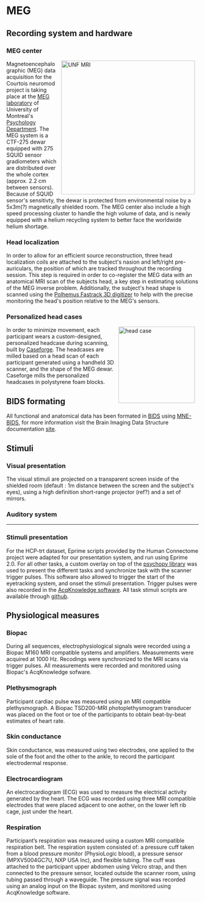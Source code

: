 # MEG

## Recording system and hardware

### MEG center
<img src="./_static/mri/mri.jpg" alt="UNF MRI" width="350" align="right" hspace="10"/> Magnetoencephalographic (MEG) data acquisition for the Courtois neuromod project is taking place at the [MEG laboratory](https://www.webdepot.umontreal.ca/Usagers/jolicop/MonDepotPublic/MEG-english.html) of University of Montreal's [Psychology Department](https://psy.umontreal.ca/english/home/). The MEG system is a CTF-275 dewar equipped with 275 SQUID sensor gradiometers which are distributed over the whole cortex (approx. 2.2 cm between sensors). Because of SQUID sensor's sensitivty, the dewar is protected from environmental noise by a 5x3m(?) magnetically shielded room. The MEG center also include a high speed processing cluster to handle the high volume of data, and is newly equipped with a helium recycling system to better face the worldwide helium shortage.

### Head localization
In order to allow for an efficient source reconstruction, three head localization coils are attached to the subject's nasion and left/right pre-auriculars, the position of which are tracked throughout the recording session. This step is required in order to co-register the MEG data with an anatomical MRI scan of the subjects head, a key step in estimating solutions of the MEG inverse problem. Additionally, the subject's head shape is scanned using the [Polhemus Fastrack 3D digitizer](https://polhemus.com/_assets/img/FASTRAK_Brochure_1.pdf) to help with the precise monitoring the head's position relative to the MEG's sensors.

### Personalized head cases
<img src="./_static/mri/headcase.png" alt="head case" width="200" align="right" hspace="10"/> In order to minimize movement, each participant wears a custom-designed, personalized headcase during scanning, built by [Caseforge](https://caseforge.co). The headcases are milled based on a head scan of each participant generated using a handheld 3D scanner, and the shape of the MEG dewar. Caseforge mills the personalized headcases in polystyrene foam blocks.

## BIDS formating

All functional and anatomical data has been formated in [BIDS](https://bids.neuroimaging.io/) using [MNE-BIDS](https://github.com/mne-tools/mne-bids), for more information visit the Brain Imaging Data Structure documentation [site](https://bids-specification.readthedocs.io/en/stable/).

## Stimuli

### Visual presentation

The visual stimuli are projected on a transparent screen inside of the shielded room (default : 1m distance between the screen and the subject's eyes), using a high definition short-range projector (ref?) and a set of mirrors.

### Auditory system

-----

### Stimuli presentation

For the HCP-trt dataset, Eprime scripts provided by the Human Connectome project were adapted for our presentation system, and run using Eprime 2.0. For all other tasks, a custom overlay on top of the [psychopy library](https://www.psychopy.org/) was used to present the different tasks and synchronize task with the scanner trigger pulses.
This software also allowed to trigger the start of the eyetracking system, and onset the stimuli presentation. Trigger pulses were also recorded in the [AcqKnowledge software](https://www.biopac.com/product/acqknowledge-software/). All task stimuli scripts are available through [github](https://github.com/courtois-neuromod/task_stimuli).

## Physiological measures

### Biopac
During all sequences, electrophysiological signals were recorded using a Biopac M160  MRI compatible systems and amplifiers. Measurements were acquired at 1000 Hz. Recodings were synchronized to the MRI scans via trigger pulses. All measurements were recorded and monitored using Biopac's AcqKnowledge sofware.

### Plethysmograph
Participant cardiac pulse was measured using an MRI compatible plethysmograph. A Biopac TSD200-MRI photoplethysmogram transducer was  placed on the foot or toe of the participants to obtain beat-by-beat estimates of heart rate.

### Skin conductance
Skin conductance, was measured using two electrodes, one applied to the sole of the foot and the other to the ankle, to record the participant electrodermal response.

### Electrocardiogram
An electrocardiogram (ECG) was used to  measure the electrical activity generated by the heart. The ECG was recorded using three MRI compatible electrodes that were placed adjacent to one aother, on the lower left rib cage, just under the heart.

### Respiration
Participant’s respiration was measured using a custom MRI compatible respiration belt.  The respiration system consisted of: a pressure cuff taken from a blood pressure monitor (PhysioLogic blood), a pressure sensor (MPXV5004GC7U, NXP USA Inc), and flexible tubing. The cuff was attached to the participant upper abdomen using Velcro strap, and then connected to the pressure sensor, located outside the scanner room, using tubing passed through a waveguide. The pressure signal was recorded using an analog input on the Biopac system, and monitored using AcqKnowledge software.
